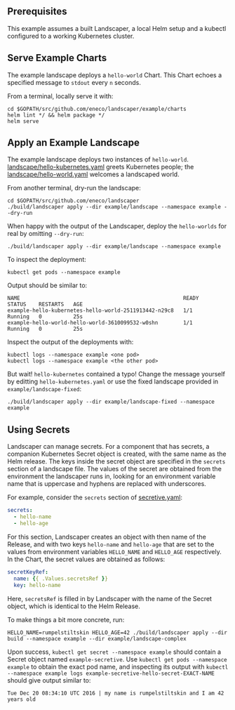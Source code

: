 ## Prerequisites

This example assumes a built Landscaper, a local Helm setup and a kubectl configured to a working Kubernetes cluster.

## Serve Example Charts

The example landscape deploys a `hello-world` Chart. This Chart echoes a specified message to `stdout` every `n` seconds.

From a terminal, locally serve it with:

    cd $GOPATH/src/github.com/eneco/landscaper/example/charts
    helm lint */ && helm package */
    helm serve

## Apply an Example Landscape

The example landscape deploys two instances of `hello-world`.
[landscape/hello-kubernetes.yaml](One) greets Kubernetes people; the [landscape/hello-world.yaml](other) welcomes a landscaped world.

From another terminal, dry-run the landscape:

    cd $GOPATH/src/github.com/eneco/landscaper
    ./build/landscaper apply --dir example/landscape --namespace example --dry-run

When happy with the output of the Landscaper, deploy the `hello-worlds` for real by omitting `--dry-run`:

    ./build/landscaper apply --dir example/landscape --namespace example

To inspect the deployment:

    kubectl get pods --namespace example

Output should be similar to:

    NAME                                                    READY     STATUS    RESTARTS   AGE
    example-hello-kubernetes-hello-world-2511913442-n29c8   1/1       Running   0          25s
    example-hello-world-hello-world-3610099532-w0shn        1/1       Running   0          25s

Inspect the output of the deployments with:

    kubectl logs --namespace example <one pod>
    kubectl logs --namespace example <the other pod>

But wait! `hello-kubernetes` contained a typo! Change the message yourself by editting `hello-kubernetes.yaml` or use the fixed landscape provided in `example/landscape-fixed`:

    ./build/landscaper apply --dir example/landscape-fixed --namespace example

## Using Secrets

Landscaper can manage secrets. For a component that has secrets, a companion Kubernetes Secret object is created, with the same name as the Helm release. The keys inside the secret object are specified in the `secrets` section of a landscape file. The values of the secret are obtained from the environment the landscaper runs in, looking for an environment variable name that is uppercase and hyphens are replaced with underscores.

For example, consider the `secrets` section of [secretive.yaml](landscape-complex/secretive.yaml):

```yaml
secrets:
  - hello-name
  - hello-age
 ```

For this section, Landscaper creates an object with then name of the Release, and with two keys `hello-name` and `hello-age` that are set to the values from environment variables `HELLO_NAME` and `HELLO_AGE` respectively. In the Chart, the secret values are obtained as follows:

```yaml
secretKeyRef:
  name: {{ .Values.secretsRef }}
  key: hello-name
```

Here, `secretsRef` is filled in by Landscaper with the name of the Secret object, which is identical to the Helm Release.

To make things a bit more concrete, run:

    HELLO_NAME=rumpelstiltskin HELLO_AGE=42 ./build/landscaper apply --dir build --namespace example --dir example/landscape-complex

Upon success, `kubectl get secret --namespace example` should contain a Secret object named `example-secretive`. Use `kubectl get pods --namespace example` to obtain the exact pod name, and inspecting its output with `kubectl --namespace example logs example-secretive-hello-secret-EXACT-NAME` should give output similar to:

    Tue Dec 20 08:34:10 UTC 2016 | my name is rumpelstiltskin and I am 42 years old

